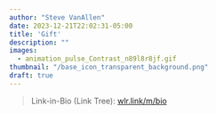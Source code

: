 ```yaml
---
author: "Steve VanAllen"
date: 2023-12-21T22:02:31-05:00
title: 'Gift'
description: ""
images:
  - animation_pulse_Contrast_n89l8r8jf.gif
thumbnail: "/base_icon_transparent_background.png"
draft: true
---
```


> Link-in-Bio (Link Tree): [wlr.link/m/bio](wlr.link/m/bio)

